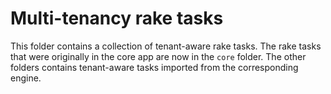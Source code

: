 # Multi-tenancy rake tasks

This folder contains a collection of tenant-aware rake tasks.
The rake tasks that were originally in the core app are now in the `core` folder.
The other folders contains tenant-aware tasks imported from the corresponding engine.